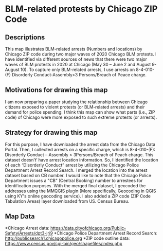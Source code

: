 # BLM-related protests by Chicago ZIP Code

<!-- /TOC -->

## Descriptions

This map illustrates BLM-related arrests (Numbers and locations) by Chicago ZIP code during two major waves of 2020 Chicago BLM protests. I have identified via different sources of news that there were two major waves of BLM protests in 2020 at Chicago (May 30 – June 2 and August 9-August 10). To capture only BLM-related arrests, I use arrests on 8-4-010-(F) Disorderly Conduct-Assembly>3 Persons/Breach of Peace charge.

<!-- /TOC -->

## Motivations for drawing this map
I am now preparing a paper studying the relationship between Chicago citizens exposed to violent protests (or BLM-related arrests) and their demand for police spending. I think this map can show what parts (i.e., ZIP code) of Chicago were more exposed to such extreme protests (or arrests).

## Strategy for drawing this map
For this purpose, I have downloaded the arrest data from the Chicago Data Portal. Then, I collected arrests on a specific charge, which is 8-4-010-(F): Disorderly Conduct – Assembly > 3Persons/Breach of Peach charge. This dataset doesn’t’ have arrest location information. So, I identified the location of each “Disorderly Conduct” arrest by utilizing the Chicago Police Department Arrest Record Search. I merged the location into the arrest dataset based on CB number. I would like to note that the Chicago Police Department issues a "CB" (Central Booking) number to arrestees for identification purposes. With the merged final dataset, I geocoded the addresses using the MMQGIS plugin (More specifically, Geocoding in QGIS using KY's online geocoding service). I also added a ZIP code (ZIP Code Tabulation Areas) layer downloaded from US. Census Bureau.  


<!-- /TOC -->

## Map Data 
*Chicago Arrest data: https://data.cityofchicago.org/Public-Safety/Arrests/dpt3-jri9 
*Chicago Police Department Arrest Record Search: http://publicsearch1.chicagopolice.org
*ZIP code outline data: https://www.census.gov/cgi-bin/geo/shapefiles/index.php